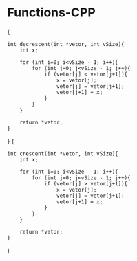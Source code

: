 # Functions-CPP

{

    int decrescent(int *vetor, int vSize){
        int x;
      
        for (int i=0; i<vSize - 1; i++){
            for (int j=0; j<vSize - 1; j++){
                if (vetor[j] < vetor[j+1]){
                    x = vetor[j];
                    vetor[j] = vetor[j+1];
                    vetor[j+1] = x;
                }
            }
        }
    
        return *vetor;
    }
}
{

    int crescent(int *vetor, int vSize){
        int x;
    
        for (int i=0; i<vSize - 1; i++){
            for (int j=0; j<vSize - 1; j++){
                if (vetor[j] > vetor[j+1]){
                    x = vetor[j];
                    vetor[j] = vetor[j+1];
                    vetor[j+1] = x;
                }
            }
        }
    
        return *vetor;
    }
}
